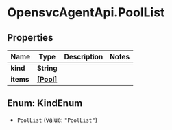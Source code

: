 # OpensvcAgentApi.PoolList

## Properties

Name | Type | Description | Notes
------------ | ------------- | ------------- | -------------
**kind** | **String** |  | 
**items** | [**[Pool]**](Pool.md) |  | 



## Enum: KindEnum


* `PoolList` (value: `"PoolList"`)




